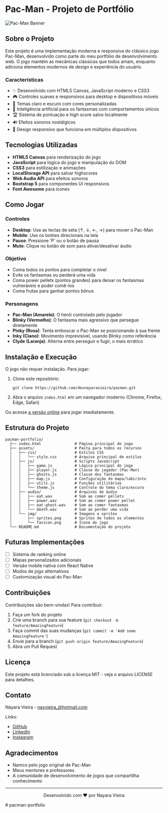 # Pac-Man - Projeto de Portfólio

![Pac-Man Banner](assets/img/pacman-banner.jpg)

## Sobre o Projeto

Este projeto é uma implementação moderna e responsiva do clássico jogo Pac-Man, desenvolvido como parte do meu portfólio de desenvolvimento web. O jogo mantém as mecânicas clássicas que todos amam, enquanto adiciona elementos modernos de design e experiência do usuário.

### Características

- ✨ Desenvolvido com HTML5 Canvas, JavaScript moderno e CSS3
- 🎮 Controles suaves e responsivos para desktop e dispositivos móveis
- 🎨 Temas claro e escuro com cores personalizadas
- 🧠 Inteligência artificial para os fantasmas com comportamentos únicos
- 🏆 Sistema de pontuação e high score salvo localmente
- 🔊 Efeitos sonoros nostálgicos
- 📱 Design responsivo que funciona em múltiplos dispositivos

## Tecnologias Utilizadas

- **HTML5 Canvas** para renderização do jogo
- **JavaScript** para lógica do jogo e manipulação do DOM
- **CSS3** para estilização e animações
- **LocalStorage API** para salvar highscores
- **Web Audio API** para efeitos sonoros
- **Bootstrap 5** para componentes UI responsivos
- **Font Awesome** para ícones

## Como Jogar

### Controles

- **Desktop**: Use as teclas de seta (↑, ↓, ←, →) para mover o Pac-Man
- **Mobile**: Use os botões direcionais na tela
- **Pause**: Pressione 'P' ou o botão de pausa
- **Mute**: Clique no botão de som para ativar/desativar áudio

### Objetivo

- Coma todos os pontos para completar o nível
- Evite os fantasmas ou perderá uma vida
- Coma power pellets (pontos grandes) para deixar os fantasmas vulneráveis e poder comê-los
- Coma frutas para ganhar pontos bônus

### Personagens

- **Pac-Man (Amarelo)**: O herói controlado pelo jogador
- **Blinky (Vermelho)**: O fantasma mais agressivo que persegue diretamente
- **Pinky (Rosa)**: Tenta emboscar o Pac-Man se posicionando à sua frente
- **Inky (Ciano)**: Movimento imprevisível, usando Blinky como referência
- **Clyde (Laranja)**: Alterna entre perseguir e fugir, o mais errático

## Instalação e Execução

O jogo não requer instalação. Para jogar:

1. Clone este repositório:
   ```
   git clone https://github.com/devnayaravieira/pacman.git
   ```

2. Abra o arquivo `index.html` em um navegador moderno (Chrome, Firefox, Edge, Safari)

Ou acesse [a versão online](https://pacman.nayaravieira.com.br) para jogar imediatamente.

## Estrutura do Projeto

```
pacman-portfolio/
  ├── index.html               # Página principal do jogo
  ├── assets/                  # Pasta para todos os recursos
  │   ├── css/                 # Estilos CSS
  │   │   └── style.css        # Arquivo principal de estilos
  │   ├── js/                  # Scripts JavaScript
  │   │   ├── game.js          # Lógica principal do jogo
  │   │   ├── player.js        # Classe do jogador (Pac-Man)
  │   │   ├── ghosts.js        # Classe dos fantasmas
  │   │   ├── map.js           # Configuração do mapa/labirinto
  │   │   ├── utils.js         # Funções utilitárias
  │   │   └── theme.js         # Controle do tema claro/escuro
  │   ├── audio/               # Arquivos de áudio
  │   │   ├── eat.wav          # Som ao comer pellets
  │   │   ├── power.wav        # Som ao comer power pellet
  │   │   ├── eat-ghost.wav    # Som ao comer fantasmas
  │   │   └── death.wav        # Som ao perder uma vida
  │   └── img/                 # Imagens e sprites
  │       ├── sprites.png      # Sprites de todos os elementos
  │       └── favicon.png      # Ícone do jogo
  └── README.md                # Documentação do projeto
```

## Futuras Implementações

- [ ] Sistema de ranking online
- [ ] Mapas personalizados adicionais
- [ ] Versão mobile nativa com React Native
- [ ] Modos de jogo alternativos
- [ ] Customização visual do Pac-Man

## Contribuições

Contribuições são bem-vindas! Para contribuir:

1. Faça um fork do projeto
2. Crie uma branch para sua feature (`git checkout -b feature/AmazingFeature`)
3. Faça commit das suas mudanças (`git commit -m 'Add some AmazingFeature'`)
4. Envie para a branch (`git push origin feature/AmazingFeature`)
5. Abra um Pull Request

## Licença

Este projeto está licenciado sob a licença MIT - veja o arquivo LICENSE para detalhes.

## Contato

Nayara Vieira - [nayvieira_@hotmail.com](mailto:nayvieira_@hotmail.com)

Links:
- [GitHub](https://github.com/devnayaravieira)
- [LinkedIn](https://linkedin.com/in/nayaranunesvieira)
- [Instagram](https://instagram.com/nayaravieira_)

## Agradecimentos

- Namco pelo jogo original de Pac-Man
- Meus mentores e professores
- A comunidade de desenvolvimento de jogos que compartilha conhecimento

---

<p align="center">
  Desenvolvido com ❤️ por Nayara Vieira
</p>#   p a c m a n - p o r t f o l i o  
 